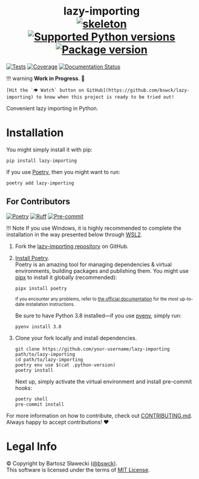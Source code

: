 
# <div align="center">lazy-importing<br>[![skeleton](https://img.shields.io/badge/0.0.2rc–219–g781ce0c-skeleton?label=%F0%9F%92%80%20skeleton-ci/skeleton-python&labelColor=black&color=grey&link=https%3A//github.com/skeleton-ci/skeleton-python)](https://github.com/skeleton-ci/skeleton-python/tree/0.0.2rc-219-g781ce0c) [![Supported Python versions](https://img.shields.io/pypi/pyversions/lazy-importing.svg?logo=python&label=Python)](https://pypi.org/project/lazy-importing/) [![Package version](https://img.shields.io/pypi/v/lazy-importing?label=PyPI)](https://pypi.org/project/lazy-importing/)</div>

[![Tests](https://github.com/bswck/lazy-importing/actions/workflows/test.yml/badge.svg)](https://github.com/bswck/lazy-importing/actions/workflows/test.yml)
[![Coverage](https://coverage-badge.samuelcolvin.workers.dev/bswck/lazy-importing.svg)](https://coverage-badge.samuelcolvin.workers.dev/redirect/bswck/lazy-importing)
[![Documentation Status](https://readthedocs.org/projects/lazy-importing/badge/?version=latest)](https://lazy-importing.readthedocs.io/en/latest/?badge=latest)

!!! warning
    **Work in Progress**. 🚧

    [Hit the `👁 Watch` button on GitHub](https://github.com/bswck/lazy-importing) to know when this project is ready to be tried out!


Convenient lazy importing in Python.

# Installation
You might simply install it with pip:

```shell
pip install lazy-importing
```

If you use [Poetry](https://python-poetry.org/), then you might want to run:

```shell
poetry add lazy-importing
```

## For Contributors
[![Poetry](https://img.shields.io/endpoint?url=https://python-poetry.org/badge/v0.json)](https://python-poetry.org/)
[![Ruff](https://img.shields.io/endpoint?url=https://raw.githubusercontent.com/astral-sh/ruff/main/assets/badge/v2.json)](https://github.com/astral-sh/ruff)
[![Pre-commit](https://img.shields.io/badge/pre--commit-enabled-brightgreen?logo=pre-commit&logoColor=white)](https://github.com/pre-commit/pre-commit)
<!--
This section was generated from skeleton-ci/skeleton-python@0.0.2rc-219-g781ce0c.
Instead of changing this particular file, you might want to alter the template:
https://github.com/skeleton-ci/skeleton-python/tree/0.0.2rc-219-g781ce0c/fragments/readme.md
-->
!!! Note
    If you use Windows, it is highly recommended to complete the installation in the way presented below through [WSL2](https://learn.microsoft.com/en-us/windows/wsl/install).
1.  Fork the [lazy-importing repository](https://github.com/bswck/lazy-importing) on GitHub.

1.  [Install Poetry](https://python-poetry.org/docs/#installation).<br/>
    Poetry is an amazing tool for managing dependencies & virtual environments, building packages and publishing them.
    You might use [pipx](https://github.com/pypa/pipx#readme) to install it globally (recommended):

    ```shell
    pipx install poetry
    ```

    <sub>If you encounter any problems, refer to [the official documentation](https://python-poetry.org/docs/#installation) for the most up-to-date installation instructions.</sub>

    Be sure to have Python 3.8 installed—if you use [pyenv](https://github.com/pyenv/pyenv#readme), simply run:

    ```shell
    pyenv install 3.8
    ```

1.  Clone your fork locally and install dependencies.

    ```shell
    git clone https://github.com/your-username/lazy-importing path/to/lazy-importing
    cd path/to/lazy-importing
    poetry env use $(cat .python-version)
    poetry install
    ```

    Next up, simply activate the virtual environment and install pre-commit hooks:

    ```shell
    poetry shell
    pre-commit install
    ```

For more information on how to contribute, check out [CONTRIBUTING.md](https://github.com/bswck/lazy-importing/blob/HEAD/CONTRIBUTING.md).<br/>
Always happy to accept contributions! ❤️

# Legal Info
© Copyright by Bartosz Sławecki ([@bswck](https://github.com/bswck)).
<br />This software is licensed under the terms of [MIT License](https://github.com/bswck/lazy-importing/blob/HEAD/LICENSE).
